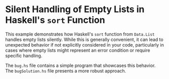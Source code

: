 # Silent Handling of Empty Lists in Haskell's `sort` Function

This example demonstrates how Haskell's `sort` function from `Data.List` handles empty lists silently. While this is generally convenient, it can lead to unexpected behavior if not explicitly considered in your code, particularly in cases where empty lists might represent an error condition or require specific handling.

The `bug.hs` file contains a simple program that showcases this behavior.  The `bugSolution.hs` file presents a more robust approach.

